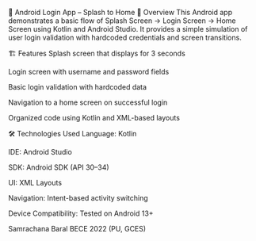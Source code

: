 📱 Android Login App – Splash to Home
🧾 Overview
This Android app demonstrates a basic flow of Splash Screen → Login Screen → Home Screen using Kotlin and Android Studio. It provides a simple simulation of user login validation with hardcoded credentials and screen transitions.

🏗️ Features
Splash screen that displays for 3 seconds

Login screen with username and password fields

Basic login validation with hardcoded data

Navigation to a home screen on successful login

Organized code using Kotlin and XML-based layouts

🛠️ Technologies Used
Language: Kotlin

IDE: Android Studio

SDK: Android SDK (API 30–34)

UI: XML Layouts

Navigation: Intent-based activity switching

Device Compatibility: Tested on Android 13+

Samrachana Baral BECE 2022 (PU, GCES)
